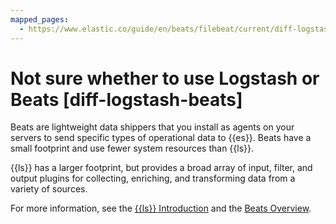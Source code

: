 ```yaml
---
mapped_pages:
  - https://www.elastic.co/guide/en/beats/filebeat/current/diff-logstash-beats.html
---
```


# Not sure whether to use Logstash or Beats [diff-logstash-beats]

Beats are lightweight data shippers that you install as agents on your servers to send specific types of operational data to {{es}}. Beats have a small footprint and use fewer system resources than {{ls}}.

{{ls}} has a larger footprint, but provides a broad array of input, filter, and output plugins for collecting, enriching, and transforming data from a variety of sources.

For more information, see the [{{ls}} Introduction](logstash://docs/reference/index.md) and the [Beats Overview](/reference/index.md).

